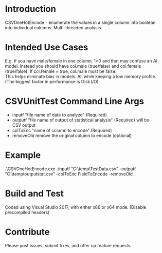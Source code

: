 # Introduction 
CSVOneHotEncode - enumerate the values in a single column into boolean into individual columns.  Multi-threaded analysis.   

# Intended Use Cases
E.g. If you have male/female in one column, 1>0 and that may confuse an AI model.  Instead you should have col.male (true/false) and col.female (true/false).  If col.female = true, col.male must be false.  
This helps eliminate bias in models.
All while keeping a low memory profile.  (The biggest factor in performance is Disk I/O)

# CSVUnitTest Command Line Args
- inputf "file name of data to analyze" (Required)
- outputf "file name of output of statistical analysis" (Required) will be CSV output
- colToEnc "name of column to encode" (Required)
- removeOld remove the original column to encode (optional)

# Example
.\CSVOneHotEncode.exe -inputf "C:\temp\TestData.csv" -outputf "C:\temp\outputstat.csv" -colToEnc FieldToEncode -removeOld
  
# Build and Test
Coded using Visual Studio 2017, with either x86 or x64 mode.  (Disable precompiled headers)

# Contribute
Please post issues, submit fixes, and offer up feature requests.
